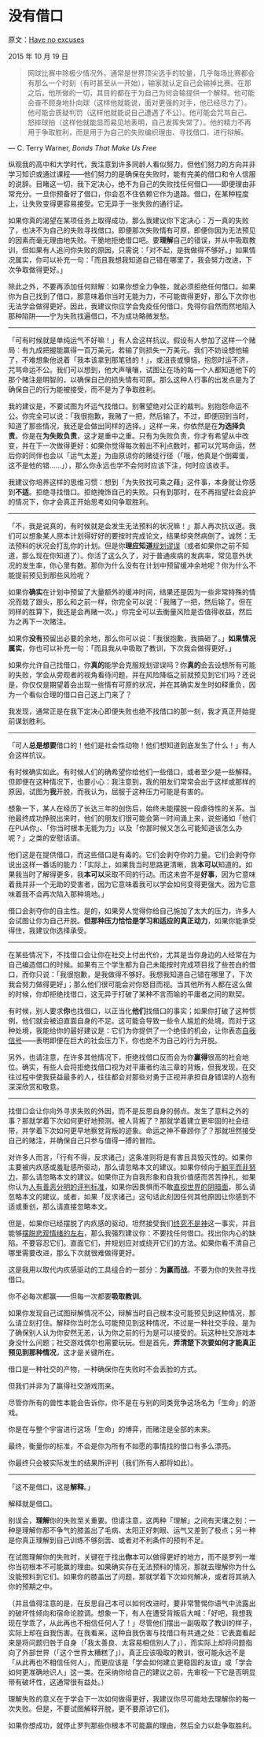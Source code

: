 # 没有借口

原文：[Have no excuses](https://mindingourway.com/have-no-excuses/)

2015 年 10 月 19 日

> 网球比赛中除极少情况外，通常是世界顶尖选手的较量，几乎每场比赛都会有那么一个时刻（有时甚至从一开始），输家就认定自己会输掉比赛。在那之后，他所做的一切，其目的都在于为自己为何会输提供一个解释。他可能会奋不顾身地扑向球（这样他就能说，面对更强的对手，他已经尽力了）。他可能会质疑判罚（这样他就能说自己遭遇了不公）。他可能会咒骂自己、怒摔球拍（这样他就能显而易见地表明，自己发挥失常了）。他的精力不再用于争取胜利，而是用于为自己的失败编织理由、寻找借口、进行辩解。

― C. Terry Warner, *Bonds That Make Us Free*

纵观我的高中和大学时代，我注意到许多同龄人看似努力，但他们努力的方向并非学习知识或通过课程——他们努力的是确保在失败时，能有完美的借口和令人信服的说辞。目睹这一切，我下定决心，绝不为自己的失败找任何借口——即便理由非常充分。一旦你预备好了借口，你会忍不住依赖它作为退路。借口，在某种程度上，让失败变得更容易接受。它无异于一张失败的通行证。

如果你真的渴望在某项任务上取得成功，那么我建议你下定决心：万一真的失败了，也决不为自己的失败寻找借口。即便那次失败情有可原，即便你因为无法预见的因素而毫无理由地失败。干脆地拒绝借口吧。要**理解**自己的错误，并从中吸取教训，但如果有人追问你失败的原因，只需说：「对不起，是我做得不够好。」如果情况属实，你可以补充一句：「而且我想我知道自己错在哪里了，我会努力改进，下次争取做得更好。」

除此之外，不要再添加任何辩解：如果你想全力争胜，就必须拒绝任何借口。如果你为自己找到了借口，那意味着你当时无能为力，不可能做得更好，那么下次你也无法学会做得更好。因此，我建议你应学会免疫任何借口，免得你自然而然地陷入那种陷阱——宁为失败找遍借口，不为成功略微发愁。

------

「可有时候就是单纯运气不好嘛！」有人会这样抗议。假设有人参加了这样一个赌局：有九成把握能赢得一百万美元，若输了则损失一万美元。我们不妨设想他输了，不难想象他说着「我本该拿到那笔钱的！」，或沮丧或懊恼，抱怨时运不济，咒骂命运不公。我们可以想到，他大声嚷嚷，试图让在场的每一个人都知道他下的那个赌注是明智的，以确保自己的损失情有可原。那么这种人行事的出发点是为了确保自己的行为能被接受，而不是为了争取胜利。

我的建议是，不要试图为坏运气找借口。别奢望绝对公正的裁判。别抱怨命运不公。你完全可以说：「我很抱歉，我赌了一把，然后输了。不过，即便回到当时，知道了那些情况，我还是会做出同样的选择。」这样一来，你依然是在**为选择负责**。你是在**为失败负责**，这才是重中之重。只有为失败负责，你才有希望从中改变，并在下一次做得更好：如果你觉得每次骰出不利点数时，都可以咒骂命运，然后你的同伴也会以「运气太差」为由原谅你的赌徒行径（「哦，他真是个倒霉蛋，这不是他的错……」），那么你永远也学不会何时应该下注，何时应该收手。

我建议你培养这样的思维习惯：想到「为失败找可乘之藉」这件事，本身就让你感到**不适**。拒绝寻找借口。拒绝掩饰自己的失败。只有到那时，在不再指望社会庇护的情况下，你才会真正开始思考如何争取胜利。

------

「不，我是说真的，有时候就是会发生无法预料的状况嘛！」那人再次抗议道。我们可以想象某人原本计划得好好的要按时完成论文，结果却突然病倒了。诚然：无法预料的状况会打乱你的计划。但是你**理应知道**[规划谬误](https://en.wikipedia.org/wiki/Planning_fallacy)（或者如果你之前不知道，那么现在你知道了）。你活了这么久了，对于普通疾病的发病率，常见意外状况的发生率，你心里有数。那你为什么没有在计划中预留缓冲余地呢？你为什么不能提前预见到那些风险呢？

如果你**确实**在计划中预留了大量额外的缓冲时间，结果还是因为一些非常特殊的情况而栽了跟头，那么和之前一样，你完全可以说：「我赌了一把，然后输了。但在同样的胜算下，我还是会再赌一次。」你完全可以去衡量风险是否值得收益，然后为之再下一次赌注。

如果你**没有**预留出必要的余地，那么你可以说：「我很抱歉，我搞砸了。」**如果情况属实**，你也可以补充一句：「而且我从中吸取了教训，下次我会做得更好。」

如果你允许自己找借口，你**真的**能学会克服规划谬误吗？你**真的**会去设想所有可能的失败，学会从旁观者的视角看待问题，并在风险降临之前就预见到它们吗？还说是，你仅仅是期望着会出现一些情有可原的状况，并在其确实发生时如释重负，因为一个看似合理的借口自己送上门来了？

我发现，通常正是在我下定决心即便失败也绝不找借口的那一刻，我才真正开始提前谋划胜利。

------

「可人**总是想要**借口的！他们是社会性动物！他们想知道到底发生了什么！」有人会这样抗议。

有时候确实如此。有时候人们的确希望你给他们一些借口，或者至少是一些解释。但即便在这种情况下，也要小心：我注意到，我的朋友们常常会出于这样或那样的原因，试图为**我**开脱，而我认为，屈服于这种压力可能是有害的。

想象一下，某人在经历了长达三年的创伤后，始终未能摆脱一段虐待性的关系。当他最终成功挣脱出来时，他们的朋友们很可能会第一时间涌上来，说些诸如「他们在PUA你」、「你当时根本无能为力」以及「你那时候又怎么可能知道该怎么办呢？」之类的安慰话语。

他们这是在提供借口，而这些借口是有毒的。它们会剥夺你的力量。它们会剥夺你说出这样一番话的能力：「实际上，如果我当时思路更清晰，我**本可以**知道的。如果我当时了解得更多，我**本可以**采取不同的行动。而这未尝不是**好事**，因为它意味着我并非一个无助的受害者，因为它意味着我可以学会如何变得更强大。因为它意味着我不会再次陷入那种境地。」

借口会剥夺你的自主性。是的，如果旁人觉得你给自己施加了太大的压力，许多人会试图让你为自己开脱。**但那种压力恰恰是学习和适应的真正动力**，如果你能承受得住，我建议你选择承受。

------

在某些情况下，不找借口会让你在社交上付出代价，尤其是当你身边的人经常在为自己编造借口的时候。如果有三个学生都为自己未能按时完成项目找了些苍白的借口，而你只说：「我很抱歉，是我做得不够好。我想我知道自己错在哪里了，下次我会努力做得更好」；那么他们很可能会对你怒目而视。当其他所有人都在这么做的时候，你却拒绝找借口，这无异于打破了某种不言而喻的平庸者之间的默契。

有时候，别人要求**你**也找借口，以正当化**他们**找借口的事实；如果你打破了这种惯例，他们就会被迫直面自身的不足。这可能会导致一些令人尴尬的处境，而对于这种处境，我能给你的最好建议是：它们为你提供了一个绝佳的机会，让你表态[自我信号](https://mindingourway.com/self-signaling-the-ability-to-do-what-you-want/)——表明即便在巨大的社会压力下，你也绝不为自己的行为开脱。

另外，也请注意，在许多其他情况下，拒绝找借口反而会为你**赢得**很高的社会地位。确实，有些人会将拒绝找借口视为对平庸者约法三章的背叛，但我发现，在交往过程中使我获益最多的人，往往都会对那些对勇于正视并承担自身错误的人抱有深深欣赏和敬意。

------

找借口会让你向外寻求失败的外因，而不是反思自身的弱点。发生了意料之外的事？那就学着下次如何更好地预测。被人背叛了？那就学着建立更牢固的社会纽带，并学着下次如何更早地察觉背叛的迹象。命运之神不眷顾你了？那就坦然接受自己的赌注，并确保自己只参与值得一搏的冒险。

对许多人而言，「行有不得，反求诸己」这条准则将是有害且具毁灭性的。如果你主要被内疚感或羞耻感所驱动，那么请忽略本文的建议。如果你倾向于[躺平而非努力](https://mindingourway.com/being-unable-to-despair/)，那么请忽略本文的建议。如果你正为自我形象和自我价值感而苦苦挣扎，如果你认为[人有善恶分明的评判标准](https://mindingourway.com/there-are-no/)，如果你因畏惧而不敢[直视世界的阴暗面](https://mindingourway.com/see-the-dark-world/)，那么请忽略本文的建议。或者，如果「反求诸己」这句话此刻因任何其他原因让你感到不适或重创，那么请直接忽略本文。

但是，如果你已经摆脱了内疚感的驱动，坦然接受我们[终究不是神](https://mindingourway.com/not-yet-gods/)这一事实，并且能够[摆脱悲观情绪的左右](https://mindingourway.com/detach-the-grim-o-meter/)，那么我强烈建议你：不要找任何借口。找出你内心的缺陷。不要容忍它们。直面它们，并规划应对或绕开它们的方法。如果你看不清自己哪里需要改进，那么下次就很难做得更好。

这是我用以取代内疚感驱动的工具组合的一部分：**为赢而战**。不要为你的失败寻找借口。

你不必每次都赢——但每一次都要**吸取教训**。

如果你发现自己试图辩解情况不公，辩解当时自己根本没可能预见到这种情况，那么请立刻打住。解释你当时怎么可能预见到这种情况，不过是一种社交手段，是为了确保别人认为你安然无恙，认为你之前的行为是可以接受的。玩这种社交游戏本身没什么问题；社交游戏偶尔也需要玩玩。但是首先，**弄清楚下次要如何才能真正预见到那种情况**，这才是关键所在。

借口是一种社交的产物，一种确保你在失败时不会丢脸的方式。

但我们并非为了赢得社交游戏而来。

尽管你所有的兽性本能会告诉你，你不是在与别的同类竞争这场名为「生命」的游戏。

你是在与整个宇宙进行这场「生命」的博弈，而赌注是全部的未来。

最终，衡量你的标准，不会是你为所有不如愿的事情找的借口有多么漂亮。

你最终只会被实际发生的结果所评判（我们所有人都将如此）。

------

「这不是借口，这是**解释**。」

解释就是借口。

别误会，**理解**你的失败至关重要。但请注意，这两种「理解」之间有天壤之别：一种是理解你那不争气的膝盖出了毛病、太阳正好刺眼、运气又差到了极点；另一种是你真正理解到自己训练不够刻苦、或者对不利条件的预判不足。

在试图理解你的失败时，关键在于找出**你**本可以做得更好的地方，而不是罗列一堆你当初根本不可能赢的理由。如果确实存在无法预料的情况，那就去理解你为什么没能预料到它们。如果你的膝盖出了问题，那就学着下次如何解决，或者将其纳入你的预期之中。

（并且值得注意的是，在反思自己本可以如何改进时，要非常警惕你语气中流露出的破坏性倾向和宿命论腔调。想象一下，有人在遭受背叛后大喊：「好吧，我想我现在学乖了，从此再也不相信任何人了！」尽管他们摆出一副吸取了教训的样子，实际上却在自我伤害。在我看来，这种自我伤害与找借口有共通之处：它表面看起来是将问题归咎于自身（「我太善良、太容易相信别人了」），而实际上却将问题指向了外部世界（「这个世界太糟糕了」）。真正应该吸取的教训，很可能永远不是「从此再也不相信任何人」，而更应该是「学会如何建立更稳固的友谊」或「学会如何更准确地识人」这一类。在采纳你给自己的建议之前，先审视一下它是否明显带有破坏性，这通常很有益处。）

理解失败的意义在于学会下一次如何做得更好，我建议你尽可能地去理解你的每一次失败。但是，不要试图解释开脱，更不要原谅它们。

如果你想成功，就停止罗列那些你根本不可能赢的理由，然后全力以赴争取胜利。